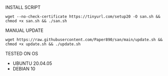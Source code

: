 

INSTALL SCRIPT 
<pre><code>wget --no-check-certificate https://tinyurl.com/setup20 -O san.sh && chmod +x san.sh && ./san.sh</code></pre>

MANUAL UPDATE
<pre><code>wget https://raw.githubusercontent.com/Paper890/san/main/update.sh && chmod +x update.sh && ./update.sh</code></pre>

TESTED ON OS 
- UBUNTU 20.04.05
- DEBIAN 10
